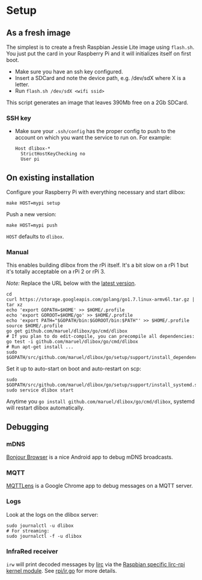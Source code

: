 # Setup

## As a fresh image

The simplest is to create a fresh Raspbian Jessie Lite image using `flash.sh`.
You just put the card in your Raspberry Pi and it will initializes itself on
first boot.

- Make sure you have an ssh key configured.
- Insert a SDCard and note the device path, e.g. /dev/sdX where X is a letter.
- Run `flash.sh /dev/sdX <wifi ssid>`

This script generates an image that leaves 390Mb free on a 2Gb SDCard.


### SSH key

- Make sure your `.ssh/config` has the proper config to push to the account on
  which you want the service to run on. For example:

      Host dlibox-*
        StrictHostKeyChecking no
        User pi


## On existing installation

Configure your Raspberry Pi with everything necessary and start dlibox:

    make HOST=mypi setup

Push a new version:

    make HOST=mypi push

`HOST` defaults to `dlibox`.


### Manual

This enables building dlibox from the rPi itself. It's a bit slow on a rPi 1
but it's totally acceptable on a rPi 2 or rPi 3.

_Note:_ Replace the URL below with the [latest version](https://golang.org/dl/).

    cd
    curl https://storage.googleapis.com/golang/go1.7.linux-armv6l.tar.gz | tar xz
    echo 'export GOPATH=$HOME' >> $HOME/.profile
    echo 'export GOROOT=$HOME/go' >> $HOME/.profile
    echo 'export PATH="$GOPATH/bin:$GOROOT/bin:$PATH"' >> $HOME/.profile
    source $HOME/.profile
    go get github.com/maruel/dlibox/go/cmd/dlibox
    # If you plan to do edit-compile, you can precompile all dependencies:
    go test -i github.com/maruel/dlibox/go/cmd/dlibox
    # Run apt-get install ...
    sudo $GOPATH/src/github.com/maruel/dlibox/go/setup/support/install_dependencies.sh

Set it up to auto-start on boot and auto-restart on scp:

    sudo $GOPATH/src/github.com/maruel/dlibox/go/setup/support/install_systemd.sh
    sudo service dlibox start

Anytime you `go install github.com/maruel/dlibox/go/cmd/dlibox`, systemd will
restart dlibox automatically.


## Debugging


### mDNS

[Bonjour
Browser](https://play.google.com/store/apps/details?id=com.grokkt.android.bonjour)
is a nice Android app to debug mDNS broadcasts.


### MQTT

[MQTTLens](https://chrome.google.com/webstore/detail/mqttlens/hemojaaeigabkbcookmlgmdigohjobjm)
is a Google Chrome app to debug messages on a MQTT server.


### Logs

Look at the logs on the dlibox server:

    sudo journalctl -u dlibox
    # For streaming:
    sudo journalctl -f -u dlibox


### InfraRed receiver

`irw` will print decoded messages by [lirc](http://www.lirc.org/) via the
[Raspbian specific lirc-rpi kernel
module](https://github.com/raspberrypi/firmware/blob/master/boot/overlays/README).
See [rpi/ir.go](../rpi/ir.go) for more details.
